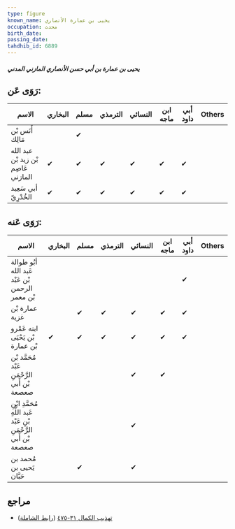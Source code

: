 ```yaml
---
type: figure
known_name: يحيى بن عمارة الأنصاري
occupation: محدث
birth_date:
passing_date:
tahdhib_id: 6889
---
```

##### يحيى بن عمارة بن أبي حسن الأنصاري المازني المدني

## رَوَى عَن:
| الاسم                               | البخاري | مسلم | الترمذي | النسائي | ابن ماجه | أبي داود | Others |
| ----------------------------------- | ------- | ---- | ------- | ------- | -------- | -------- | ------ |
| أَنَس بْن مَالِك                    |         | ✔    |         |         |          |          |        |
| عبد الله بْن زيد بْن عَاصِم المازني | ✔       | ✔    | ✔       | ✔       | ✔        | ✔        |        |
| أبي سَعِيد الخُدْرِيّ               | ✔       | ✔    | ✔       | ✔       | ✔        | ✔        |        |
## رَوَى عَنه:
| الاسم                                                              | البخاري | مسلم | الترمذي | النسائي | ابن ماجه | أبي داود | Others |
| ------------------------------------------------------------------ | ------- | ---- | ------- | ------- | -------- | -------- | ------ |
| أبُو طوالة عَبد الله بْن عَبْد الرحمن بْن معمر                     |         |      |         |         |          | ✔        |        |
| عمارة بْن غزية                                                     |         | ✔    | ✔       | ✔       | ✔        | ✔        |        |
| ابنه عَمْرو بْن يَحْيَى بْن عمارة                                  | ✔       | ✔    | ✔       | ✔       | ✔        | ✔        |        |
| مُحَمَّد بْن عَبْد الرَّحْمَنِ بْن أَبي صعصعة                      |         |      |         | ✔       | ✔        |          |        |
| مُحَمَّدِ ابْنِ عَبد اللَّهِ بْنِ عَبْد الرَّحْمَنِ بْن أَبي صعصعة |         |      |         | ✔       |          |          |        |
| مُحمد بن يَحيى بن حَبَّان                                          |         | ✔    |         | ✔       |          |          |        |
## مراجع
- [تهذيب الكمال ٣١-٤٧٥](obsidian://open?vault=Tahdhib-al-Kamal&file=Figures/٦٨٨٩-يحيى%20بن%20عمارة%20بن%20أبي%20حسن%20الأنصاري%20المازني%20المدني) ([رابط الشاملة](https://shamela.ws/book/3722/17023))
